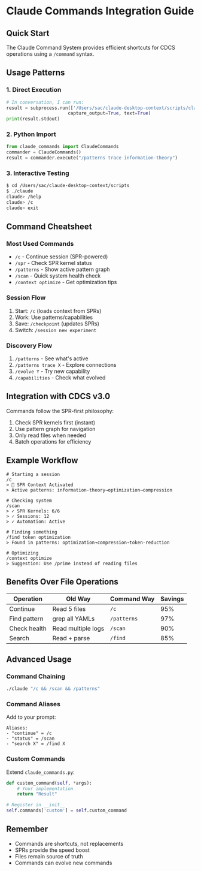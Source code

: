 # Claude Commands Integration Guide

## Quick Start

The Claude Command System provides efficient shortcuts for CDCS operations using a `/command` syntax.

## Usage Patterns

### 1. Direct Execution
```python
# In conversation, I can run:
result = subprocess.run(['/Users/sac/claude-desktop-context/scripts/claude', '/spr'], 
                       capture_output=True, text=True)
print(result.stdout)
```

### 2. Python Import
```python
from claude_commands import ClaudeCommands
commander = ClaudeCommands()
result = commander.execute("/patterns trace information-theory")
```

### 3. Interactive Testing
```bash
$ cd /Users/sac/claude-desktop-context/scripts
$ ./claude
claude> /help
claude> /c
claude> exit
```

## Command Cheatsheet

### Most Used Commands
- `/c` - Continue session (SPR-powered)
- `/spr` - Check SPR kernel status  
- `/patterns` - Show active pattern graph
- `/scan` - Quick system health check
- `/context optimize` - Get optimization tips

### Session Flow
1. Start: `/c` (loads context from SPRs)
2. Work: Use patterns/capabilities
3. Save: `/checkpoint` (updates SPRs)
4. Switch: `/session new experiment`

### Discovery Flow  
1. `/patterns` - See what's active
2. `/patterns trace X` - Explore connections
3. `/evolve Y` - Try new capability
4. `/capabilities` - Check what evolved

## Integration with CDCS v3.0

Commands follow the SPR-first philosophy:
1. Check SPR kernels first (instant)
2. Use pattern graph for navigation
3. Only read files when needed
4. Batch operations for efficiency

## Example Workflow

```
# Starting a session
/c
> 📡 SPR Context Activated
> Active patterns: information-theory→optimization→compression

# Checking system
/scan  
> ✓ SPR Kernels: 6/6
> ✓ Sessions: 12
> ✓ Automation: Active

# Finding something
/find token optimization
> Found in patterns: optimization→compression→token-reduction

# Optimizing
/context optimize
> Suggestion: Use /prime instead of reading files
```

## Benefits Over File Operations

| Operation | Old Way | Command Way | Savings |
|-----------|---------|-------------|---------|
| Continue | Read 5 files | `/c` | 95% |
| Find pattern | grep all YAMLs | `/patterns` | 97% |
| Check health | Read multiple logs | `/scan` | 90% |
| Search | Read + parse | `/find` | 85% |

## Advanced Usage

### Command Chaining
```bash
./claude "/c && /scan && /patterns"
```

### Command Aliases
Add to your prompt:
```
Aliases:
- "continue" = /c
- "status" = /scan
- "search X" = /find X
```

### Custom Commands
Extend `claude_commands.py`:
```python
def custom_command(self, *args):
    # Your implementation
    return "Result"

# Register in __init__
self.commands['custom'] = self.custom_command
```

## Remember

- Commands are shortcuts, not replacements
- SPRs provide the speed boost
- Files remain source of truth
- Commands can evolve new commands